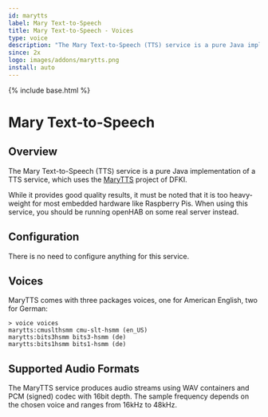 ```yaml
---
id: marytts
label: Mary Text-to-Speech
title: Mary Text-to-Speech - Voices
type: voice
description: "The Mary Text-to-Speech (TTS) service is a pure Java implementation of a TTS service, which uses the [MaryTTS](http://mary.dfki.de/) project of DFKI."
since: 2x
logo: images/addons/marytts.png
install: auto
---
```


<!-- Attention authors: Do not edit directly. Please add your changes to the appropriate source repository -->

{% include base.html %}

# Mary Text-to-Speech

## Overview

The Mary Text-to-Speech (TTS) service is a pure Java implementation of a TTS service, which uses the [MaryTTS](http://mary.dfki.de/) project of DFKI.

While it provides good quality results, it must be noted that it is too heavy-weight for most embedded hardware like Raspberry Pis. When using this service, you should be running openHAB on some real server instead.

## Configuration

There is no need to configure anything for this service.

## Voices

MaryTTS comes with three packages voices, one for American English, two for German:

```
> voice voices
marytts:cmuslthsmm cmu-slt-hsmm (en_US)
marytts:bits3hsmm bits3-hsmm (de)
marytts:bits1hsmm bits1-hsmm (de)
```

## Supported Audio Formats

The MaryTTS service produces audio streams using WAV containers and PCM (signed) codec with 16bit depth.
The sample frequency depends on the chosen voice and ranges from 16kHz to 48kHz.
